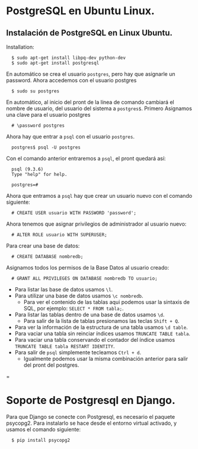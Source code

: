 # PostgreSQL en Ubuntu Linux.

## Instalación de PostgreSQL en Linux Ubuntu.

Installation:
```
  $ sudo apt-get install libpq-dev python-dev
  $ sudo apt-get install postgresql
```

En automático se crea el usuario `postgres`, pero hay que asignarle un password.
Ahora accedemos con el usuario postgres
``` 
  $ sudo su postgres
```
En automático, al inicio del pront de la línea de comando cambiará el nombre de usuario, del usuario del sistema a `postgres$`. 
Primero Asignamos una clave para el usuario postgres
```
  # \password postgres
```

Ahora hay que entrar a `psql` con el usuario `postgres`.
```
  postgres$ psql -U postgres
```

Con el comando anterior entraremos a `psql`, el pront quedará así:
```
  psql (9.3.6)
  Type "help" for help.
  
  postgres=#
```

Ahora que entramos a `psql` hay que crear un usuario nuevo con el comando siguiente:
```
  # CREATE USER usuario WITH PASSWORD 'password';
```

Ahora tenemos que asignar privilegios de administrador al usuario nuevo:
```
  # ALTER ROLE usuario WITH SUPERUSER;
```

Para crear una base de datos:
```
  # CREATE DATABASE nombredb;
```

Asignamos todos los permisos de la Base Datos al usuario creado:
```
  # GRANT ALL PRIVILEGES ON DATABASE nombredb TO usuario;
```

- Para listar las base de datos usamos `\l`.
- Para utilizar una base de datos usamos `\c nombredb`.
  - Para ver el contenido de las tablas aqui podemos usar la sintaxis de SQL, por ejemplo: `SELECT * FROM tabla;`.
- Para listar las tablas dentro de una base de datos usamos `\d`.
  - Para salir de la lista de tablas presionamos las teclas `Shift + Q`.
- Para ver la información de la estructura de una tabla usamos `\d table`.
- Para vaciar una tabla sin reinciar índices usamos `TRUNCATE TABLE tabla`.
- Para vaciar una tabla conservando el contador del índice usamos `TRUNCATE TABLE tabla RESTART IDENTITY`.
- Para salir de `psql` simplemente tecleamos `Ctrl + d`.
  - Igualmente podemos usar la misma combinación anterior para salir del pront del postgres.

=

# Soporte de Postgresql en Django.
Para que Django se conecte con Postgresql, es necesario el paquete psycopg2. 
Para instalarlo se hace desde el entorno virtual activado, y usamos el comando siguiente:
```
  $ pip install psycopg2
```
